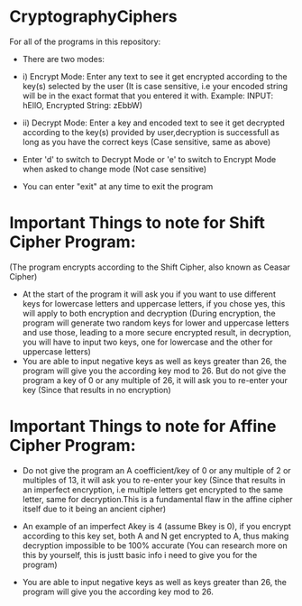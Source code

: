 # CryptographyCiphers

For all of the programs in this repository:

 - There are two modes:

 - i) Encrypt Mode: Enter any text to see it get encrypted according to the key(s) selected by the user (It is case sensitive, i.e your encoded string will be in the exact                          format that you entered it with. Example: INPUT: hEllO, Encrypted String: zEbbW)
  
  - ii) Decrypt Mode: Enter a key and encoded text to see it get decrypted according to the key(s) provided by user,decryption is successfull as long as you have the correct keys (Case sensitive, same as above)
  
  -  Enter 'd' to switch to Decrypt Mode or 'e' to switch to Encrypt Mode when asked to change mode (Not case sensitive)

  - You can enter "exit" at any time to exit the program 

# **Important Things to note for Shift Cipher Program:**

  (The program encrypts according to the Shift Cipher, also known as Ceasar Cipher)

  - At the start of the program it will ask you if you want to use different keys for lowercase letters and uppercase letters, if you chose yes, this will apply to both encryption      and decryption (During encryption, the program will generate two random keys for lower and uppercase letters and use those, leading to a more secure encrypted result, in            decryption, you will have to input two keys, one for lowercase and the other for uppercase letters)
  - You are able to input negative keys as well as keys greater than 26, the program will give you the according key mod to 26. But do not give the program a key of 0 or any multiple of 26, it will ask you to re-enter your key (Since that results in no encryption)

  # **Important Things to note for Affine Cipher Program:**

- Do not give the program an A coefficient/key of 0 or any multiple of 2 or multiples of 13, it will ask you to re-enter your key (Since that results in an imperfect encryption, i.e multiple letters get encrypted to the same letter, same for decryption.This is a fundamental flaw in the affine cipher itself due to it being an ancient cipher)
- An example of an imperfect Akey is 4 (assume Bkey is 0), if you encrypt according to this key set, both A and N get encrypted to A, thus making decryption impossible to be 100% accurate (You can research more on this by yourself, this is justt basic info i need to give you for the program)

- You are able to input negative keys as well as keys greater than 26, the program will give you the according key mod to 26.
